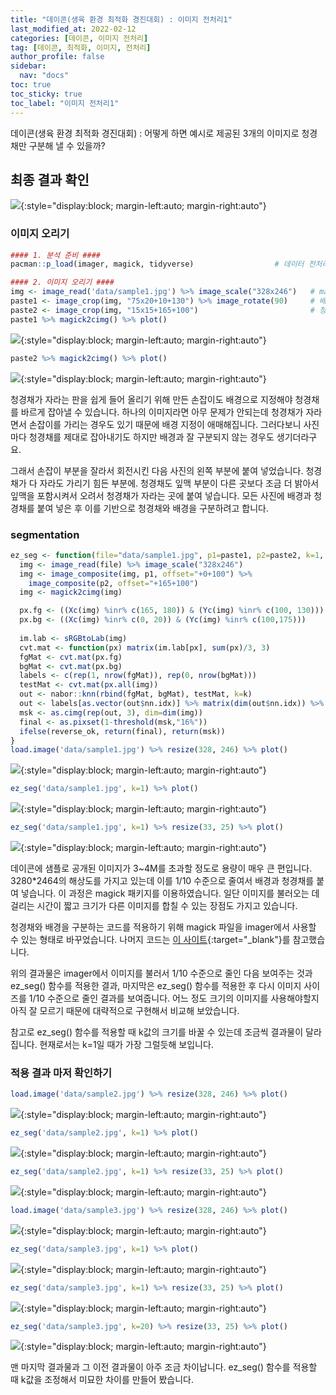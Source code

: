 ```yaml
---
title: "데이콘(생육 환경 최적화 경진대회) : 이미지 전처리1"
last_modified_at: 2022-02-12
categories: [데이콘, 이미지 전처리]
tag: [데이콘, 최적화, 이미지, 전처리]
author_profile: false
sidebar:
  nav: "docs"
toc: true
toc_sticky: true
toc_label: "이미지 전처리1"
---
```


<div class="notice--success">
데이콘(생육 환경 최적화 경진대회) : 어떻게 하면 예시로 제공된 3개의
이미지로 청경채만 구분해 낼 수 있을까?
</div>

## 최종 결과 확인

![](https://raw.githubusercontent.com/cysics/cysics.github.io/master/_posts/2022-04-16-digitizing_files/figure-gfm/result01.png){:style="display:block; margin-left:auto; margin-right:auto"}

### 이미지 오리기

``` r
#### 1. 분석 준비 ####
pacman::p_load(imager, magick, tidyverse)                  # 데이터 전처리 관련 패키지

#### 2. 이미지 오리기 ####
img <- image_read('data/sample1.jpg') %>% image_scale("328x246")   # magick 패키지 활용
paste1 <- image_crop(img, "75x20+10+130") %>% image_rotate(90)     # 배경 : 가로*세로 +x좌표+y좌표
paste2 <- image_crop(img, "15x15+165+100")                         # 청경채
paste1 %>% magick2cimg() %>% plot()
```

![](https://raw.githubusercontent.com/cysics/cysics.github.io/master/_posts/2022-04-16-digitizing_files/figure-gfm/preprocessing-1.png){:style="display:block; margin-left:auto; margin-right:auto"}

``` r
paste2 %>% magick2cimg() %>% plot()
```

![](https://raw.githubusercontent.com/cysics/cysics.github.io/master/_posts/2022-04-16-digitizing_files/figure-gfm/preprocessing-2.png){:style="display:block; margin-left:auto; margin-right:auto"}

청경채가 자라는 판을 쉽게 들어 올리기 위해 만든 손잡이도 배경으로
지정해야 청경채를 바르게 잡아낼 수 있습니다. 하나의 이미지라면 아무
문제가 안되는데 청경채가 자라면서 손잡이를 가리는 경우도 있기 때문에
배경 지정이 애매해집니다. 그러다보니 사진마다 청경채를 제대로 잡아내기도
하지만 배경과 잘 구분되지 않는 경우도 생기더라구요.

그래서 손잡이 부분을 잘라서 회전시킨 다음 사진의 왼쪽 부분에 붙여
넣었습니다. 청경채가 다 자라도 가리기 힘든 부분에. 청경채도 잎맥 부분이
다른 곳보다 조금 더 밝아서 잎맥을 포함시켜서 오려서 청경채가 자라는 곳에
붙여 넣습니다. 모든 사진에 배경과 청경채를 붙여 넣은 후 이를 기반으로
청경채와 배경을 구분하려고 합니다.

### segmentation

``` r
ez_seg <- function(file="data/sample1.jpg", p1=paste1, p2=paste2, k=1, reverse_ok=FALSE){
  img <- image_read(file) %>% image_scale("328x246")                   # 이미지 불러서 크기를 줄인다.
  img <- image_composite(img, p1, offset="+0+100") %>%                 # 배경 붙이기(0,100) 
    image_composite(p2, offset="+165+100")                             # 청경채 붙이기 (165,100) 
  img <- magick2cimg(img)                                              # imager 데이터로 바꾼다.

  px.fg <- ((Xc(img) %inr% c(165, 180)) & (Yc(img) %inr% c(100, 130))) # 좌표 설정
  px.bg <- ((Xc(img) %inr% c(0, 20)) & (Yc(img) %inr% c(100,175)))     # x시작, x끝, y시작, y끝
  
  im.lab <- sRGBtoLab(img)                                             # RGB를 CIELAB 형태로 바꾼다.
  cvt.mat <- function(px) matrix(im.lab[px], sum(px)/3, 3)             # 이하 코드는 잘 모르겠다.
  fgMat <- cvt.mat(px.fg)
  bgMat <- cvt.mat(px.bg)
  labels <- c(rep(1, nrow(fgMat)), rep(0, nrow(bgMat)))
  testMat <- cvt.mat(px.all(img))
  out <- nabor::knn(rbind(fgMat, bgMat), testMat, k=k)                 # knn 적용하기
  out <- labels[as.vector(out$nn.idx)] %>% matrix(dim(out$nn.idx)) %>% rowMeans
  msk <- as.cimg(rep(out, 3), dim=dim(img))                            # 마스크 형태로 만든다.
  final <- as.pixset(1-threshold(msk,"16%"))                           # 이미지 반전
  ifelse(reverse_ok, return(final), return(msk))                       # 반전결과 출력
}
load.image('data/sample1.jpg') %>% resize(328, 246) %>% plot()
```

![](https://raw.githubusercontent.com/cysics/cysics.github.io/master/_posts/2022-04-16-digitizing_files/figure-gfm/ez_seg-1.png){:style="display:block; margin-left:auto; margin-right:auto"}

``` r
ez_seg('data/sample1.jpg', k=1) %>% plot()
```

![](https://raw.githubusercontent.com/cysics/cysics.github.io/master/_posts/2022-04-16-digitizing_files/figure-gfm/ez_seg-2.png){:style="display:block; margin-left:auto; margin-right:auto"}

``` r
ez_seg('data/sample1.jpg', k=1) %>% resize(33, 25) %>% plot()
```

![](https://raw.githubusercontent.com/cysics/cysics.github.io/master/_posts/2022-04-16-digitizing_files/figure-gfm/ez_seg-3.png){:style="display:block; margin-left:auto; margin-right:auto"}

데이콘에 샘플로 공개된 이미지가 3\~4M를 초과할 정도로 용량이 매우 큰
편입니다. 3280\*2464의 해상도를 가지고 있는데 이를 1/10 수준으로 줄여서
배경과 청경채를 붙여 넣습니다. 이 과정은 magick 패키지를 이용하였습니다.
일단 이미지를 불러오는 데 걸리는 시간이 짧고 크기가 다른 이미지를 합칠
수 있는 장점도 가지고 있습니다.

청경채와 배경을 구분하는 코드를 적용하기 위해 magick 파일을 imager에서
사용할 수 있는 형태로 바꾸었습니다. 나머지 코드는 [이
사이트](https://dahtah.github.io/imager/foreground_background.html){:target="_blank"}를
참고했습니다.

위의 결과물은 imager에서 이미지를 불러서 1/10 수준으로 줄인 다음
보여주는 것과 ez\_seg() 함수를 적용한 결과, 마지막은 ez\_seg() 함수를
적용한 후 다시 이미지 사이즈를 1/10 수준으로 줄인 결과를 보여줍니다.
어느 정도 크기의 이미지를 사용해야할지 아직 잘 모르기 때문에 대략적으로
구현해서 비교해 보았습니다.

참고로 ez\_seg() 함수를 적용할 때 k값의 크기를 바꿀 수 있는데 조금씩
결과물이 달라집니다. 현재로서는 k=1일 때가 가장 그럴듯해 보입니다.

### 적용 결과 마저 확인하기

``` r
load.image('data/sample2.jpg') %>% resize(328, 246) %>% plot()
```

![](https://raw.githubusercontent.com/cysics/cysics.github.io/master/_posts/2022-04-16-digitizing_files/figure-gfm/result-1.png){:style="display:block; margin-left:auto; margin-right:auto"}

``` r
ez_seg('data/sample2.jpg', k=1) %>% plot()
```

![](https://raw.githubusercontent.com/cysics/cysics.github.io/master/_posts/2022-04-16-digitizing_files/figure-gfm/result-2.png){:style="display:block; margin-left:auto; margin-right:auto"}

``` r
ez_seg('data/sample2.jpg', k=1) %>% resize(33, 25) %>% plot()
```

![](https://raw.githubusercontent.com/cysics/cysics.github.io/master/_posts/2022-04-16-digitizing_files/figure-gfm/result-3.png){:style="display:block; margin-left:auto; margin-right:auto"}

``` r
load.image('data/sample3.jpg') %>% resize(328, 246) %>% plot()
```

![](https://raw.githubusercontent.com/cysics/cysics.github.io/master/_posts/2022-04-16-digitizing_files/figure-gfm/result-4.png){:style="display:block; margin-left:auto; margin-right:auto"}

``` r
ez_seg('data/sample3.jpg', k=1) %>% plot()
```

![](https://raw.githubusercontent.com/cysics/cysics.github.io/master/_posts/2022-04-16-digitizing_files/figure-gfm/result-5.png){:style="display:block; margin-left:auto; margin-right:auto"}

``` r
ez_seg('data/sample3.jpg', k=1) %>% resize(33, 25) %>% plot()
```

![](https://raw.githubusercontent.com/cysics/cysics.github.io/master/_posts/2022-04-16-digitizing_files/figure-gfm/result-6.png){:style="display:block; margin-left:auto; margin-right:auto"}

``` r
ez_seg('data/sample3.jpg', k=20) %>% resize(33, 25) %>% plot()
```

![](https://raw.githubusercontent.com/cysics/cysics.github.io/master/_posts/2022-04-16-digitizing_files/figure-gfm/result-7.png){:style="display:block; margin-left:auto; margin-right:auto"}

맨 마지막 결과물과 그 이전 결과물이 아주 조금 차이납니다. ez\_seg()
함수를 적용할 때 k값을 조정해서 미묘한 차이를 만들어 봤습니다.
